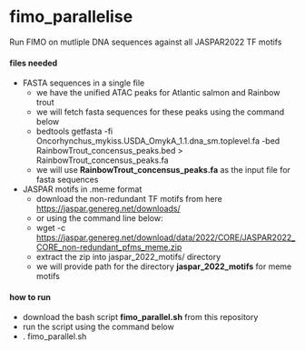 # fimo_parallelise
Run FIMO on mutliple DNA sequences against all JASPAR2022 TF motifs

#### files needed
- FASTA sequences in a single file
  - we have the unified ATAC peaks for Atlantic salmon and Rainbow trout
  - we will fetch fasta sequences for these peaks using the command below
  - bedtools getfasta -fi Oncorhynchus_mykiss.USDA_OmykA_1.1.dna_sm.toplevel.fa  -bed RainbowTrout_concensus_peaks.bed > RainbowTrout_concensus_peaks.fa
  - we will use **RainbowTrout_concensus_peaks.fa** as the input file for fasta sequences
- JASPAR motifs in .meme format
  - download the non-redundant TF motifs from here https://jaspar.genereg.net/downloads/
  - or using the command line below:
  - wget -c https://jaspar.genereg.net/download/data/2022/CORE/JASPAR2022_CORE_non-redundant_pfms_meme.zip
  - extract the zip into jaspar_2022_motifs/ directory
  - we will provide path for the directory **jaspar_2022_motifs** for meme motifs


#### how to run
- download the bash script **fimo_parallel.sh** from this repository
- run the script using the command below
- . fimo_parallel.sh
  
